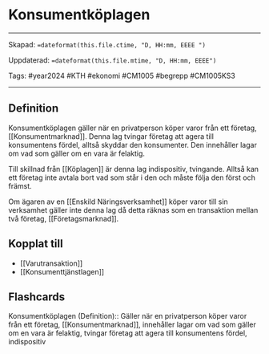 # Konsumentköplagen

---
Skapad: `=dateformat(this.file.ctime, "D, HH:mm, EEEE ")`

Uppdaterad: `=dateformat(this.file.mtime, "D, HH:mm, EEEE")`

Tags: #year2024 #KTH #ekonomi #CM1005 #begrepp #CM1005KS3

---

## Definition

Konsumentköplagen gäller när en privatperson köper varor från ett företag, [[Konsumentmarknad]]. Denna lag tvingar företag att agera till konsumentens fördel, alltså skyddar den konsumenter. Den innehåller lagar om vad som gäller om en vara är felaktig.

Till skillnad från [[Köplagen]] är denna lag indispositiv, tvingande. Alltså kan ett företag inte avtala bort vad som står i den och måste följa den först och främst.

Om ägaren av en [[Enskild Näringsverksamhet]] köper varor till sin verksamhet gäller inte denna lag då detta räknas som en transaktion mellan två företag, [[Företagsmarknad]].

## Kopplat till

- [[Varutransaktion]]
- [[Konsumenttjänstlagen]]

## Flashcards

Konsumentköplagen (Definition):: Gäller när en privatperson köper varor från ett företag, [[Konsumentmarknad]], innehåller lagar om vad som gäller om en vara är felaktig, tvingar företag att agera till konsumentens fördel, indispositiv
<!--SR:!2024-02-22,6,250!2024-02-18,3,250-->
